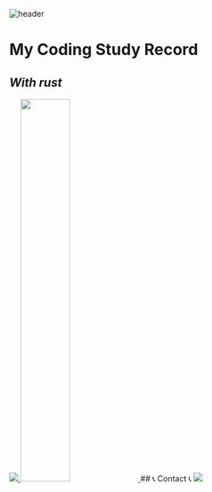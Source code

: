 <!--
**KimMinwoo1214/KimMinwoo1214** is a ✨ _special_ ✨ repository because its `README.md` (this file) appears on your GitHub profile.

Here are some ideas to get you started:

- 🔭 I’m currently working on Hanyang Univerity
- 🌱 I’m currently learning Rust
- 👯 I’m looking to collaborate on ...
- 🤔 I’m looking for help with ...
- 💬 Ask me about ...
- 📫 How to reach me: ...
- 😄 Pronouns: ...
- ⚡ Fun fact: ...
-->

![header](https://capsule-render.vercel.app/api?type=waving&text=Kim%20Minwoo&animation=scaleIn)

# My Coding Study Record
## _With rust_

<a href="s">
  <img src="https://github-readme-stats.vercel.app/api/top-langs/?username=KimMinwoo1214&exclude_repo=dkssud8150.github.io&layout=compact&theme=tokyonight" />
</a>
<a href="s">
  <img src="https://github-readme-stats.vercel.app/api?username=KimMinwoo1214&theme=tokyonight&show_icons=true" width="42%" />
</a>

</div>
## 📞 Contact 📞 
</a>
    <a href="https://www.linkedin.com/in/민우-김-8b6aa8291">
        <img src="https://img.shields.io/badge/Linked%20in-0A66C2%3Fstyle%3Dsquare%26logo%3Din%26logoColor%3Dwhite"> 
